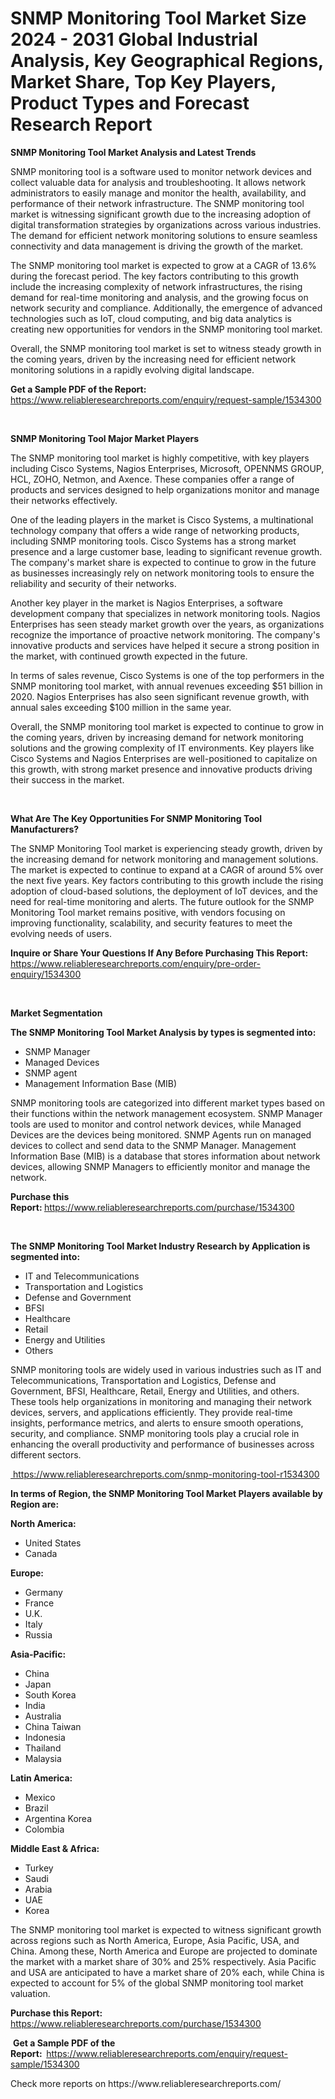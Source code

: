 <p><h1>SNMP Monitoring Tool Market Size 2024 - 2031 Global Industrial Analysis, Key Geographical Regions, Market Share, Top Key Players, Product Types and Forecast Research Report</h1></p><p><strong>SNMP Monitoring Tool Market Analysis and Latest Trends</strong></p>
<p><p>SNMP monitoring tool is a software used to monitor network devices and collect valuable data for analysis and troubleshooting. It allows network administrators to easily manage and monitor the health, availability, and performance of their network infrastructure. The SNMP monitoring tool market is witnessing significant growth due to the increasing adoption of digital transformation strategies by organizations across various industries. The demand for efficient network monitoring solutions to ensure seamless connectivity and data management is driving the growth of the market.</p><p>The SNMP monitoring tool market is expected to grow at a CAGR of 13.6% during the forecast period. The key factors contributing to this growth include the increasing complexity of network infrastructures, the rising demand for real-time monitoring and analysis, and the growing focus on network security and compliance. Additionally, the emergence of advanced technologies such as IoT, cloud computing, and big data analytics is creating new opportunities for vendors in the SNMP monitoring tool market.</p><p>Overall, the SNMP monitoring tool market is set to witness steady growth in the coming years, driven by the increasing need for efficient network monitoring solutions in a rapidly evolving digital landscape.</p></p>
<p><strong>Get a Sample PDF of the Report:&nbsp;</strong> <a href="https://www.reliableresearchreports.com/enquiry/request-sample/1534300">https://www.reliableresearchreports.com/enquiry/request-sample/1534300</a></p>
<p>&nbsp;</p>
<p><strong>SNMP Monitoring Tool Major Market Players</strong></p>
<p><p>The SNMP monitoring tool market is highly competitive, with key players including Cisco Systems, Nagios Enterprises, Microsoft, OPENNMS GROUP, HCL, ZOHO, Netmon, and Axence. These companies offer a range of products and services designed to help organizations monitor and manage their networks effectively.</p><p>One of the leading players in the market is Cisco Systems, a multinational technology company that offers a wide range of networking products, including SNMP monitoring tools. Cisco Systems has a strong market presence and a large customer base, leading to significant revenue growth. The company's market share is expected to continue to grow in the future as businesses increasingly rely on network monitoring tools to ensure the reliability and security of their networks.</p><p>Another key player in the market is Nagios Enterprises, a software development company that specializes in network monitoring tools. Nagios Enterprises has seen steady market growth over the years, as organizations recognize the importance of proactive network monitoring. The company's innovative products and services have helped it secure a strong position in the market, with continued growth expected in the future.</p><p>In terms of sales revenue, Cisco Systems is one of the top performers in the SNMP monitoring tool market, with annual revenues exceeding $51 billion in 2020. Nagios Enterprises has also seen significant revenue growth, with annual sales exceeding $100 million in the same year.</p><p>Overall, the SNMP monitoring tool market is expected to continue to grow in the coming years, driven by increasing demand for network monitoring solutions and the growing complexity of IT environments. Key players like Cisco Systems and Nagios Enterprises are well-positioned to capitalize on this growth, with strong market presence and innovative products driving their success in the market.</p></p>
<p>&nbsp;</p>
<p><strong>What Are The Key Opportunities For SNMP Monitoring Tool Manufacturers?</strong></p>
<p><p>The SNMP Monitoring Tool market is experiencing steady growth, driven by the increasing demand for network monitoring and management solutions. The market is expected to continue to expand at a CAGR of around 5% over the next five years. Key factors contributing to this growth include the rising adoption of cloud-based solutions, the deployment of IoT devices, and the need for real-time monitoring and alerts. The future outlook for the SNMP Monitoring Tool market remains positive, with vendors focusing on improving functionality, scalability, and security features to meet the evolving needs of users.</p></p>
<p><strong>Inquire or Share Your Questions If Any Before Purchasing This Report:</strong> <a href="https://www.reliableresearchreports.com/enquiry/pre-order-enquiry/1534300">https://www.reliableresearchreports.com/enquiry/pre-order-enquiry/1534300</a></p>
<p>&nbsp;</p>
<p><strong>Market Segmentation</strong></p>
<p><strong>The SNMP Monitoring Tool Market Analysis by types is segmented into:</strong></p>
<p><ul><li>SNMP Manager</li><li>Managed Devices</li><li>SNMP agent</li><li>Management Information Base (MIB)</li></ul></p>
<p><p>SNMP monitoring tools are categorized into different market types based on their functions within the network management ecosystem. SNMP Manager tools are used to monitor and control network devices, while Managed Devices are the devices being monitored. SNMP Agents run on managed devices to collect and send data to the SNMP Manager. Management Information Base (MIB) is a database that stores information about network devices, allowing SNMP Managers to efficiently monitor and manage the network.</p></p>
<p><strong>Purchase this Report:&nbsp;</strong><a href="https://www.reliableresearchreports.com/purchase/1534300">https://www.reliableresearchreports.com/purchase/1534300</a></p>
<p>&nbsp;</p>
<p><strong>The SNMP Monitoring Tool Market Industry Research by Application is segmented into:</strong></p>
<p><ul><li>IT and Telecommunications</li><li>Transportation and Logistics</li><li>Defense and Government</li><li>BFSI</li><li>Healthcare</li><li>Retail</li><li>Energy and Utilities</li><li>Others</li></ul></p>
<p><p>SNMP monitoring tools are widely used in various industries such as IT and Telecommunications, Transportation and Logistics, Defense and Government, BFSI, Healthcare, Retail, Energy and Utilities, and others. These tools help organizations in monitoring and managing their network devices, servers, and applications efficiently. They provide real-time insights, performance metrics, and alerts to ensure smooth operations, security, and compliance. SNMP monitoring tools play a crucial role in enhancing the overall productivity and performance of businesses across different sectors.</p></p>
<p><a href="https://www.reliableresearchreports.com/snmp-monitoring-tool-r1534300">&nbsp;https://www.reliableresearchreports.com/snmp-monitoring-tool-r1534300</a></p>
<p><strong>In terms of Region, the SNMP Monitoring Tool Market Players available by Region are:</strong></p>
<p>
    <p> <strong> North America: </strong>
        <ul>
            <li>United States</li>
            <li>Canada</li>
        </ul>
        </p> 
    <p> <strong> Europe: </strong>
        <ul>
            <li>Germany</li>
            <li>France</li>
            <li>U.K.</li>
            <li>Italy</li>
            <li>Russia</li>
        </ul>
        </p> 
    <p> <strong> Asia-Pacific: </strong>
        <ul>
            <li>China</li>
            <li>Japan</li>
            <li>South Korea</li>
            <li>India</li>
            <li>Australia</li>
            <li>China Taiwan</li>
            <li>Indonesia</li>
            <li>Thailand</li>
            <li>Malaysia</li>
        </ul>
        </p> 
    <p> <strong> Latin America: </strong>
        <ul>
            <li>Mexico</li>
            <li>Brazil</li>
            <li>Argentina Korea</li>
            <li>Colombia</li>
        </ul>
        </p> 
    <p> <strong> Middle East & Africa: </strong>
        <ul>
            <li>Turkey</li>
            <li>Saudi</li>
            <li>Arabia</li>
            <li>UAE</li>
            <li>Korea</li>
        </ul>
    </p>
    </p>
<p><p>The SNMP monitoring tool market is expected to witness significant growth across regions such as North America, Europe, Asia Pacific, USA, and China. Among these, North America and Europe are projected to dominate the market with a market share of 30% and 25% respectively. Asia Pacific and USA are anticipated to have a market share of 20% each, while China is expected to account for 5% of the global SNMP monitoring tool market valuation.</p></p>
<p><strong>Purchase this Report: </strong><a href="https://www.reliableresearchreports.com/purchase/1534300">https://www.reliableresearchreports.com/purchase/1534300</a></p>
<p>&nbsp;<strong>Get a Sample PDF of the Report:&nbsp;&nbsp;</strong><a href="https://www.reliableresearchreports.com/enquiry/request-sample/1534300">https://www.reliableresearchreports.com/enquiry/request-sample/1534300</a></p>
<p><strong></strong></p>
<p>Check more reports on https://www.reliableresearchreports.com/</p>